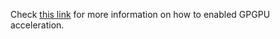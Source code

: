 Check [this link](samples/c++/README.md#gpu-acceleration) for more information on how to enabled GPGPU acceleration.
